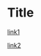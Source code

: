 # Title


[link1](http://inoaeibflnoaawdonpnawdp.com)

[link2](http://inoaeibflnoaawdonpnawdp2.com)
